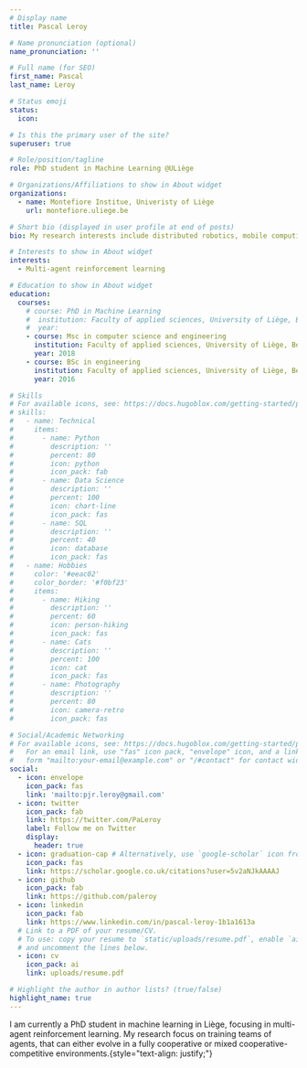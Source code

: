 ```yaml
---
# Display name
title: Pascal Leroy

# Name pronunciation (optional)
name_pronunciation: ''

# Full name (for SEO)
first_name: Pascal
last_name: Leroy

# Status emoji
status:
  icon: 

# Is this the primary user of the site?
superuser: true

# Role/position/tagline
role: PhD student in Machine Learning @ULiège

# Organizations/Affiliations to show in About widget
organizations:
  - name: Montefiore Institue, Univeristy of Liège
    url: montefiore.uliege.be

# Short bio (displayed in user profile at end of posts)
bio: My research interests include distributed robotics, mobile computing and programmable matter.

# Interests to show in About widget
interests:
  - Multi-agent reinforcement learning

# Education to show in About widget
education:
  courses:
    # course: PhD in Machine Learning
    #  institution: Faculty of applied sciences, University of Liège, Belgium
    #  year: 
    - course: Msc in computer science and engineering
      institution: Faculty of applied sciences, University of Liège, Belgium
      year: 2018
    - course: BSc in engineering
      institution: Faculty of applied sciences, University of Liège, Belgium
      year: 2016

# Skills
# For available icons, see: https://docs.hugoblox.com/getting-started/page-builder/#icons
# skills:
#   - name: Technical
#     items:
#       - name: Python
#         description: ''
#         percent: 80
#         icon: python
#         icon_pack: fab
#       - name: Data Science
#         description: ''
#         percent: 100
#         icon: chart-line
#         icon_pack: fas
#       - name: SQL
#         description: ''
#         percent: 40
#         icon: database
#         icon_pack: fas
#   - name: Hobbies
#     color: '#eeac02'
#     color_border: '#f0bf23'
#     items:
#       - name: Hiking
#         description: ''
#         percent: 60
#         icon: person-hiking
#         icon_pack: fas
#       - name: Cats
#         description: ''
#         percent: 100
#         icon: cat
#         icon_pack: fas
#       - name: Photography
#         description: ''
#         percent: 80
#         icon: camera-retro
#         icon_pack: fas

# Social/Academic Networking
# For available icons, see: https://docs.hugoblox.com/getting-started/page-builder/#icons
#   For an email link, use "fas" icon pack, "envelope" icon, and a link in the
#   form "mailto:your-email@example.com" or "/#contact" for contact widget.
social:
  - icon: envelope
    icon_pack: fas
    link: 'mailto:pjr.leroy@gmail.com'
  - icon: twitter 
    icon_pack: fab
    link: https://twitter.com/PaLeroy
    label: Follow me on Twitter
    display:
      header: true
  - icon: graduation-cap # Alternatively, use `google-scholar` icon from `ai` icon pack
    icon_pack: fas
    link: https://scholar.google.co.uk/citations?user=5v2aNJkAAAAJ
  - icon: github
    icon_pack: fab
    link: https://github.com/paleroy
  - icon: linkedin
    icon_pack: fab
    link: https://www.linkedin.com/in/pascal-leroy-1b1a1613a
  # Link to a PDF of your resume/CV.
  # To use: copy your resume to `static/uploads/resume.pdf`, enable `ai` icons in `params.yaml`,
  # and uncomment the lines below.
  - icon: cv
    icon_pack: ai
    link: uploads/resume.pdf

# Highlight the author in author lists? (true/false)
highlight_name: true
---
```


I am currently a PhD student in machine learning in Liège, focusing in multi-agent reinforcement learning. My research focus on training teams of agents, that can either evolve in a fully cooperative or mixed cooperative-competitive environments.{style="text-align: justify;"}

